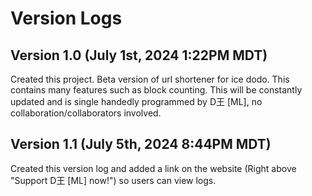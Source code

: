 # Version Logs

## Version 1.0 (July 1st, 2024 1:22PM MDT)
Created this project. Beta version of url shortener for ice dodo. This contains many features such as block counting. This will be constantly updated and is single handedly programmed by D王 [ML], no collaboration/collaborators involved.

## Version 1.1 (July 5th, 2024 8:44PM MDT)
Created this version log and added a link on the website (Right above "Support D王 [ML] now!") so users can view logs.
